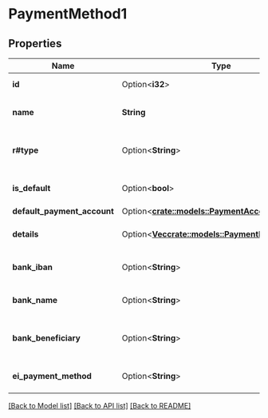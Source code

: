 # PaymentMethod1

## Properties

Name | Type | Description | Notes
------------ | ------------- | ------------- | -------------
**id** | Option<**i32**> | Payment method id | [optional]
**name** | **String** | Payment method name | 
**r#type** | Option<**String**> | Payment method type | [optional][default to Standard]
**is_default** | Option<**bool**> | Payment method is default | [optional]
**default_payment_account** | Option<[**crate::models::PaymentAccount1**](PaymentAccount_1.md)> |  | [optional]
**details** | Option<[**Vec<crate::models::PaymentMethodDetails>**](PaymentMethodDetails.md)> | Payment method details | [optional]
**bank_iban** | Option<**String**> | Payment method bank iban | [optional]
**bank_name** | Option<**String**> | Payment method bank name | [optional]
**bank_beneficiary** | Option<**String**> | Payment method bank beneficiary | [optional]
**ei_payment_method** | Option<**String**> | E-invoice payment method | [optional]

[[Back to Model list]](../README.md#documentation-for-models) [[Back to API list]](../README.md#documentation-for-api-endpoints) [[Back to README]](../README.md)


